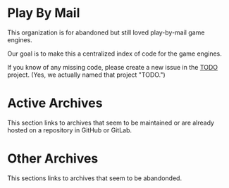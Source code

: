 # Play By Mail
This organization is for abandoned but still loved play-by-mail game engines.

Our goal is to make this a centralized index of code for the game engines.

If you know of any missing code, please create a new issue in the [TODO](https://github.com/playbymail/TODO) project.
(Yes, we actually named that project "TODO.")

# Active Archives
This section links to archives that seem to be maintained or are already hosted on a repository in GitHub or GitLab.

# Other Archives
This sections links to archives that seem to be abandonded.

